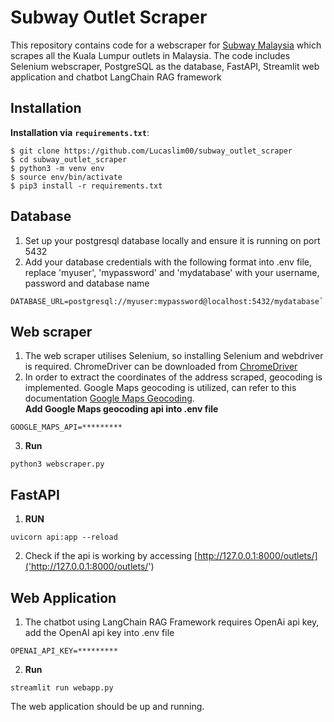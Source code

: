 # Subway Outlet Scraper
This repository contains code for a webscraper for [Subway Malaysia](https://www.subway.com.my/find-a-subway) which scrapes all the Kuala Lumpur outlets in Malaysia. The code includes Selenium webscraper, PostgreSQL as the database, FastAPI, Streamlit web application and chatbot LangChain RAG framework

## Installation
**Installation via** **`requirements.txt`**:
```
$ git clone https://github.com/Lucaslim00/subway_outlet_scraper
$ cd subway_outlet_scraper
$ python3 -m venv env
$ source env/bin/activate
$ pip3 install -r requirements.txt
```
## Database
1. Set up your postgresql database locally and ensure it is running on port 5432 
2. Add your database credentials with the following format into .env file, replace 'myuser', 'mypassword' and 'mydatabase' with your username, password and database name
```
DATABASE_URL=postgresql://myuser:mypassword@localhost:5432/mydatabase`
```

## Web scraper
1. The web scraper utilises Selenium, so installing Selenium and webdriver is required. ChromeDriver can be downloaded from [ChromeDriver](https://googlechromelabs.github.io/chrome-for-testing/)
2. In order to extract the coordinates of the address scraped, geocoding is implemented. Google Maps geocoding is utilized, can refer to this documentation [Google Maps Geocoding](https://developers.google.com/maps/documentation/geocoding).<br>
**Add Google Maps geocoding api into .env file**
```
GOOGLE_MAPS_API=*********
```
3. **Run**
```
python3 webscraper.py
```

## FastAPI
1. **RUN**
```
uvicorn api:app --reload
```
2. Check if the api is working by accessing [http://127.0.0.1:8000/outlets/]('http://127.0.0.1:8000/outlets/')

## Web Application
1. The chatbot using LangChain RAG Framework requires OpenAi api key, add the OpenAI api key into .env file
```
OPENAI_API_KEY=*********
```
2. **Run**
```
streamlit run webapp.py
```
The web application should be up and running.

